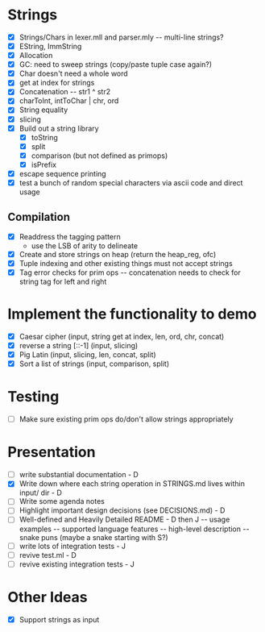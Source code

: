# Strings

-   [x] Strings/Chars in lexer.mll and parser.mly
        -- multi-line strings?
-   [x] EString, ImmString
-   [x] Allocation
-   [x] GC: need to sweep strings (copy/paste tuple case again?)
-   [x] Char doesn't need a whole word
-   [x] get at index for strings
-   [x] Concatenation
        -- str1 ^ str2
-   [x] charToInt, intToChar | chr, ord
-   [x] String equality
-   [x] slicing
-   [x] Build out a string library
    -   [x] toString
    -   [x] split
    -   [x] comparison (but not defined as primops)
    -   [x] isPrefix
-   [x] escape sequence printing
-   [x] test a bunch of random special characters via ascii code and direct usage

## Compilation

-   [x] Readdress the tagging pattern
    -   use the LSB of arity to delineate
-   [x] Create and store strings on heap (return the heap_reg, ofc)
-   [x] Tuple indexing and other existing things must not accept strings
-   [x] Tag error checks for prim ops
        -- concatenation needs to check for string tag for left and right

# Implement the functionality to demo

-   [x] Caesar cipher (input, string get at index, len, ord, chr, concat)
-   [x] reverse a string [::-1] (input, slicing)
-   [x] Pig Latin (input, slicing, len, concat, split)
-   [x] Sort a list of strings (input, comparison, split)

# Testing

-   [ ] Make sure existing prim ops do/don't allow strings appropriately

# Presentation

-   [ ] write substantial documentation - D
-   [x] Write down where each string operation in STRINGS.md lives within input/ dir - D
-   [ ] Write some agenda notes
-   [ ] Highlight important design decisions (see DECISIONS.md) - D
-   [ ] Well-defined and Heavily Detailed README - D then J
        -- usage examples
        -- supported language features
        -- high-level description
        -- snake puns (maybe a snake starting with S?)
-   [ ] write lots of integration tests - J
-   [ ] revive test.ml - D
-   [ ] revive existing integration tests - J

# Other Ideas

-   [x] Support strings as input

